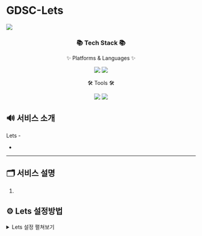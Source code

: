 # GDSC-Lets<div align="center">
<img src="https://capsule-render.vercel.app/api?type=waving&color=auto&height=200&section=header&text=Lets&fontSize=90" />
</div>
<div align=center>
	<h3>📚 Tech Stack 📚</h3>
	<p>✨ Platforms & Languages ✨</p>
</div>
<div align="center">
	<img src="https://img.shields.io/badge/Java-007396?style=flat&logo=Java&logoColor=white" />
	<img src="https://img.shields.io/badge/XML-E34F26?style=flat&logo=XML&logoColor=white" />
	
</div>
<div align=center>
	<p>🛠 Tools 🛠</p>
</div>
<div align=center>
	<img src="https://img.shields.io/badge/Android Studio%20IDE-2C2255?style=flat&logo=Android Studio&logoColor=white" />
	<img src="https://img.shields.io/badge/MySQL-1572B6?style=flat&logo=MySQL&logoColor=white" />
</div>

## 🔊 서비스 소개

Lets - 

- 

--- 

## 🗂 서비스 설명

1. 

## ⚙️ Lets 설정방법

<details>
<summary>Lets 설정 펼쳐보기</summary>

## 1. 설정하기


---
	
## 2. 폴더 경로 설정하기

	
## 3. 



## 📝 Contribute 규칙
코드 수정시 아래의 규칙을 따라 작성해 주시길 바랍니다.

1. 

## 🖥 샘플 이미지


